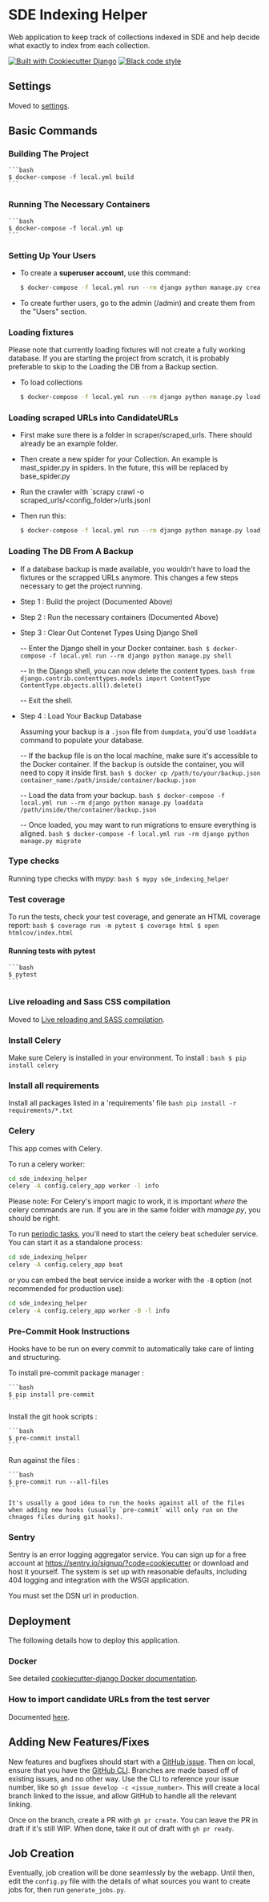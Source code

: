 # SDE Indexing Helper

Web application to keep track of collections indexed in SDE and help decide what exactly to index from each collection.

[![Built with Cookiecutter Django](https://img.shields.io/badge/built%20with-Cookiecutter%20Django-ff69b4.svg?logo=cookiecutter)](https://github.com/cookiecutter/cookiecutter-django/)
[![Black code style](https://img.shields.io/badge/code%20style-black-000000.svg)](https://github.com/ambv/black)

## Settings

Moved to [settings](http://cookiecutter-django.readthedocs.io/en/latest/settings.html).

## Basic Commands

### Building The Project
    ```bash
    $ docker-compose -f local.yml build
    ```

### Running The Necessary Containers
    ```bash
    $ docker-compose -f local.yml up
    ```

### Setting Up Your Users

- To create a **superuser account**, use this command:
    ```bash
    $ docker-compose -f local.yml run --rm django python manage.py createsuperuser
    ```

- To create further users, go to the admin (/admin) and create them from the "Users" section.

### Loading fixtures
Please note that currently loading fixtures will not create a fully working database. If you are starting the project from scratch, it is probably preferable to skip to the Loading the DB from a Backup section.
- To load collections
    ```bash
    $ docker-compose -f local.yml run --rm django python manage.py loaddata sde_collections/fixtures/collections.json
    ```

### Loading scraped URLs into CandidateURLs

- First make sure there is a folder in scraper/scraped_urls. There should already be an example folder.

- Then create a new spider for your Collection. An example is mast_spider.py in spiders. In the future, this will be replaced by base_spider.py

- Run the crawler with `scrapy crawl <name of your spider> -o scraped_urls/<config_folder>/urls.jsonl

- Then run this:
    ```bash
    $ docker-compose -f local.yml run --rm django python manage.py load_scraped_urls <config_folder_name>
    ```

### Loading The DB From A Backup

- If a database backup is made available, you wouldn't have to load the fixtures or the scrapped URLs anymore. This changes a few steps necessary to get the project running.

- Step 1 : Build the project (Documented Above)

- Step 2 : Run the necessary containers (Documented Above)

- Step 3 : Clear Out Contenet Types Using Django Shell

    -- Enter the Django shell in your Docker container.
        ```bash
        $ docker-compose -f local.yml run --rm django python manage.py shell
        ```

    -- In the Django shell, you can now delete the content types.
        ```bash
        from django.contrib.contenttypes.models import ContentType
        ContentType.objects.all().delete()
        ```

    -- Exit the shell.

- Step 4 : Load Your Backup Database

    Assuming your backup is a `.json` file from `dumpdata`, you'd use `loaddata` command to populate your database.

    -- If the backup file is on the local machine, make sure it's accessible to the Docker container. If the backup is outside the container, you will need to copy it inside first.
        ```bash
        $ docker cp /path/to/your/backup.json container_name:/path/inside/container/backup.json
        ```

    -- Load the data from your backup.
        ```bash
        $ docker-compose -f local.yml run --rm django python manage.py loaddata /path/inside/the/container/backup.json
        ```

    -- Once loaded, you may want to run migrations to ensure everything is aligned.
        ```bash
        $ docker-compose -f local.yml run -rm django python manage.py migrate
        ```


### Type checks

Running type checks with mypy:
    ```bash
    $ mypy sde_indexing_helper
    ```

### Test coverage

To run the tests, check your test coverage, and generate an HTML coverage report:
    ```bash
    $ coverage run -m pytest
    $ coverage html
    $ open htmlcov/index.html
    ```

#### Running tests with pytest

    ```bash
    $ pytest
    ```

### Live reloading and Sass CSS compilation

Moved to [Live reloading and SASS compilation](https://cookiecutter-django.readthedocs.io/en/latest/developing-locally.html#sass-compilation-live-reloading).

### Install Celery

Make sure Celery is installed in your environment. To install :
    ```bash
    $ pip install celery
    ```

### Install all requirements

Install all packages listed in a 'requirements' file
    ```bash
    pip install -r requirements/*.txt
    ```

### Celery

This app comes with Celery.

To run a celery worker:

```bash
cd sde_indexing_helper
celery -A config.celery_app worker -l info
```

Please note: For Celery's import magic to work, it is important _where_ the celery commands are run. If you are in the same folder with _manage.py_, you should be right.

To run [periodic tasks](https://docs.celeryq.dev/en/stable/userguide/periodic-tasks.html), you'll need to start the celery beat scheduler service. You can start it as a standalone process:

```bash
cd sde_indexing_helper
celery -A config.celery_app beat
```

or you can embed the beat service inside a worker with the `-B` option (not recommended for production use):

```bash
cd sde_indexing_helper
celery -A config.celery_app worker -B -l info
```

### Pre-Commit Hook Instructions

Hooks have to be run on every commit to automatically take care of linting and structuring.

To install pre-commit package manager :

    ```bash
    $ pip install pre-commit
    ```

Install the git hook scripts :

    ```bash
    $ pre-commit install
    ```

Run against the files :

    ```bash
    $ pre-commit run --all-files
    ```

    It's usually a good idea to run the hooks against all of the files when adding new hooks (usually `pre-commit` will only run on the chnages files during git hooks).


### Sentry

Sentry is an error logging aggregator service. You can sign up for a free account at <https://sentry.io/signup/?code=cookiecutter> or download and host it yourself.
The system is set up with reasonable defaults, including 404 logging and integration with the WSGI application.

You must set the DSN url in production.

## Deployment

The following details how to deploy this application.

### Docker

See detailed [cookiecutter-django Docker documentation](http://cookiecutter-django.readthedocs.io/en/latest/deployment-with-docker.html).

### How to import candidate URLs from the test server

Documented [here](https://github.com/NASA-IMPACT/sde-indexing-helper/wiki/How-to-bring-in-Candidate-URLs-from-the-test-server).

## Adding New Features/Fixes

New features and bugfixes should start with a [GitHub issue](https://github.com/NASA-IMPACT/sde-indexing-helper/issues). Then on local, ensure that you have the [GitHub CLI](https://cli.github.com/). Branches are made based off of existing issues, and no other way. Use the CLI to reference your issue number, like so `gh issue develop -c <issue_number>`. This will create a local branch linked to the issue, and allow GitHub to handle all the relevant linking.

Once on the branch, create a PR with `gh pr create`. You can leave the PR in draft if it's still WIP. When done, take it out of draft with `gh pr ready`.

## Job Creation

Eventually, job creation will be done seamlessly by the webapp. Until then, edit the `config.py` file with the details of what sources you want to create jobs for, then run `generate_jobs.py`.
